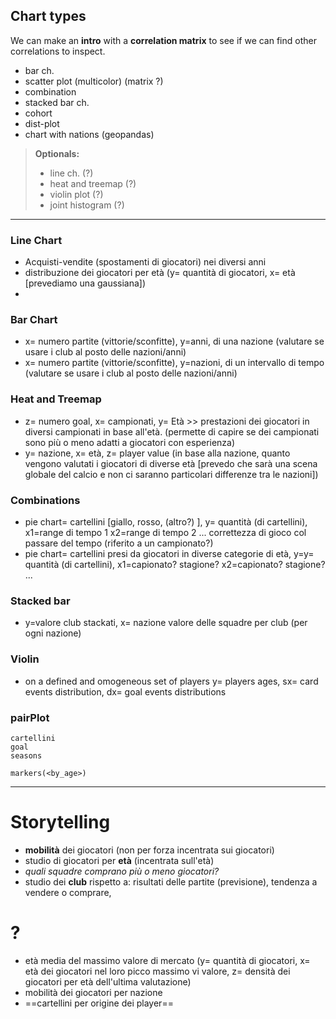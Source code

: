 ## Chart types 
We can make an **intro** with a **correlation matrix** to see if we can find other correlations to inspect.
- bar ch.
- scatter plot (multicolor) (matrix ?)
- combination
- stacked bar ch.
- cohort
- dist-plot
- chart with nations (geopandas)

> **Optionals:**
> - line ch. (?)
> - heat and treemap (?)
> - violin plot (?)
> - joint histogram (?)

---

### Line Chart
- Acquisti-vendite (spostamenti di giocatori) nei diversi anni 
- distribuzione dei giocatori per età (y= quantità di giocatori, x= età \[prevediamo una gaussiana])
- 

### Bar Chart
- x= numero partite (vittorie/sconfitte), y=anni, di una nazione (valutare se usare i club al posto delle nazioni/anni)
- x= numero partite (vittorie/sconfitte), y=nazioni, di un intervallo di tempo (valutare se usare i club al posto delle nazioni/anni)

### Heat and Treemap
- z= numero goal, x= campionati, y= Età >> prestazioni dei giocatori in diversi campionati in base all'età. (permette di capire se dei campionati sono più o meno adatti a giocatori con esperienza)
- y= nazione, x= età, z= player value (in base alla nazione, quanto vengono valutati i giocatori di diverse età \[prevedo che sarà una scena globale del calcio e non ci saranno particolari differenze tra le nazioni])

### Combinations
- pie chart= cartellini \[giallo, rosso, (altro?) ], y= quantità (di cartellini), x1=range di tempo 1 x2=range di tempo 2 ...
	correttezza di gioco col passare del tempo (riferito a un campionato?)
- pie chart= cartellini presi da giocatori in diverse categorie di età, y=y= quantità (di cartellini), x1=capionato? stagione?  x2=capionato? stagione? ...

### Stacked bar
- y=valore club stackati, x= nazione
	valore delle squadre per club (per ogni nazione)

### Violin
- on a defined and omogeneous set of players y= players ages, sx= card events distribution, dx= goal events distributions

### pairPlot
``` meh
cartellini
goal
seasons

markers(<by_age>)
```
---

# Storytelling
- **mobilità** dei giocatori (non per forza incentrata sui giocatori)
- studio di giocatori per **età** (incentrata sull'età)
- _quali squadre comprano più o meno giocatori?_
- studio dei **club** rispetto a: risultati delle partite (previsione), tendenza a vendere o comprare, 

# ?
- età media del massimo valore di mercato (y= quantità di giocatori, x= età dei giocatori nel loro picco massimo vi valore, z= densità dei giocatori per età dell'ultima valutazione)
- mobilità dei giocatori per nazione
- ==cartellini per origine dei player==